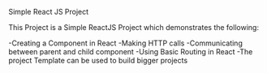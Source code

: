 Simple React JS Project

This Project is a Simple ReactJS Project which demonstrates the following:

-Creating a Component in React
-Making HTTP calls
-Communicating between parent and child component
-Using Basic Routing in React
-The project Template can be used to build bigger projects


